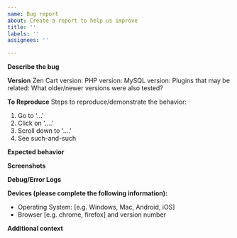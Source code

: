 ```yaml
---
name: Bug report
about: Create a report to help us improve
title: ''
labels: ''
assignees: ''

---
```


**Describe the bug**
<!--A clear and concise description of what the bug is. Be sure to explain the business problem that this bug is affecting.-->

**Version**
Zen Cart version: 
PHP version: 
MySQL version: 
Plugins that may be related: 
What older/newer versions were also tested?

**To Reproduce**
Steps to reproduce/demonstrate the behavior:
1. Go to '...'
2. Click on '....'
3. Scroll down to '....'
4. See such-and-such

**Expected behavior**
<!--A clear and concise description of what the bug is preventing from happening correctly. It's helpful also to explain why what you expected to happen is important. (eg: is this a "software bug" or a "this bugs me" situation?)-->

**Screenshots**
<!--If applicable, add screenshots to help explain.-->

**Debug/Error Logs**
<!--Include debug logs containing PHP and/or MySQL error details. These are often found in your /logs/ directory as myDebug-xxxxx.log files.-->
 
**Devices (please complete the following information):**
 - Operating System: [e.g. Windows, Mac, Android, iOS]
 - Browser [e.g. chrome, firefox] and version number

**Additional context**
<!--Add any other context about the problem should be added below-->
